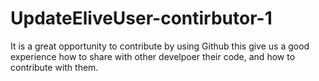 # UpdateEliveUser-contirbutor-1

It is a great opportunity to contribute by using Github this give us a good experience how to share with other develpoer their code, 
and how to contribute with them.
